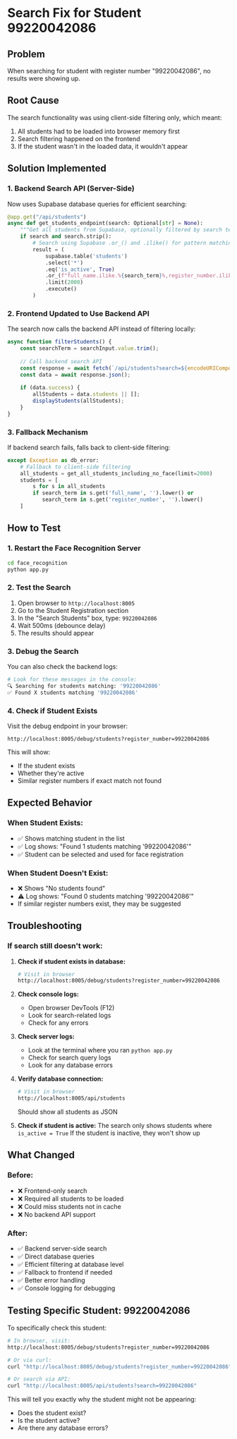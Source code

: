 # Search Fix for Student 99220042086

## Problem
When searching for student with register number "99220042086", no results were showing up.

## Root Cause
The search functionality was using client-side filtering only, which meant:
1. All students had to be loaded into browser memory first
2. Search filtering happened on the frontend
3. If the student wasn't in the loaded data, it wouldn't appear

## Solution Implemented

### 1. Backend Search API (Server-Side)
Now uses Supabase database queries for efficient searching:

```python
@app.get("/api/students")
async def get_students_endpoint(search: Optional[str] = None):
    """Get all students from Supabase, optionally filtered by search term"""
    if search and search.strip():
        # Search using Supabase .or_() and .ilike() for pattern matching
        result = (
            supabase.table('students')
            .select('*')
            .eq('is_active', True)
            .or_(f"full_name.ilike.%{search_term}%,register_number.ilike.%{search_term}%")
            .limit(2000)
            .execute()
        )
```

### 2. Frontend Updated to Use Backend API
The search now calls the backend API instead of filtering locally:

```javascript
async function filterStudents() {
    const searchTerm = searchInput.value.trim();
    
    // Call backend search API
    const response = await fetch(`/api/students?search=${encodeURIComponent(searchTerm)}`);
    const data = await response.json();
    
    if (data.success) {
        allStudents = data.students || [];
        displayStudents(allStudents);
    }
}
```

### 3. Fallback Mechanism
If backend search fails, falls back to client-side filtering:

```python
except Exception as db_error:
    # Fallback to client-side filtering
    all_students = get_all_students_including_no_face(limit=2000)
    students = [
        s for s in all_students 
        if search_term in s.get('full_name', '').lower() or 
           search_term in s.get('register_number', '').lower()
    ]
```

## How to Test

### 1. Restart the Face Recognition Server
```bash
cd face_recognition
python app.py
```

### 2. Test the Search
1. Open browser to `http://localhost:8005`
2. Go to the Student Registration section
3. In the "Search Students" box, type: `99220042086`
4. Wait 500ms (debounce delay)
5. The results should appear

### 3. Debug the Search
You can also check the backend logs:
```bash
# Look for these messages in the console:
🔍 Searching for students matching: '99220042086'
✅ Found X students matching '99220042086'
```

### 4. Check if Student Exists
Visit the debug endpoint in your browser:
```
http://localhost:8005/debug/students?register_number=99220042086
```

This will show:
- If the student exists
- Whether they're active
- Similar register numbers if exact match not found

## Expected Behavior

### When Student Exists:
- ✅ Shows matching student in the list
- ✅ Log shows: "Found 1 students matching '99220042086'"
- ✅ Student can be selected and used for face registration

### When Student Doesn't Exist:
- ❌ Shows "No students found"
- ⚠️ Log shows: "Found 0 students matching '99220042086'"
- If similar register numbers exist, they may be suggested

## Troubleshooting

### If search still doesn't work:

1. **Check if student exists in database:**
   ```bash
   # Visit in browser
   http://localhost:8005/debug/students?register_number=99220042086
   ```

2. **Check console logs:**
   - Open browser DevTools (F12)
   - Look for search-related logs
   - Check for any errors

3. **Check server logs:**
   - Look at the terminal where you ran `python app.py`
   - Check for search query logs
   - Look for any database errors

4. **Verify database connection:**
   ```bash
   # Visit in browser
   http://localhost:8005/api/students
   ```
   Should show all students as JSON

5. **Check if student is active:**
   The search only shows students where `is_active = True`
   If the student is inactive, they won't show up

## What Changed

### Before:
- ❌ Frontend-only search
- ❌ Required all students to be loaded
- ❌ Could miss students not in cache
- ❌ No backend API support

### After:
- ✅ Backend server-side search
- ✅ Direct database queries
- ✅ Efficient filtering at database level
- ✅ Fallback to frontend if needed
- ✅ Better error handling
- ✅ Console logging for debugging

## Testing Specific Student: 99220042086

To specifically check this student:

```bash
# In browser, visit:
http://localhost:8005/debug/students?register_number=99220042086

# Or via curl:
curl "http://localhost:8005/debug/students?register_number=99220042086"

# Or search via API:
curl "http://localhost:8005/api/students?search=99220042086"
```

This will tell you exactly why the student might not be appearing:
- Does the student exist?
- Is the student active?
- Are there any database errors?

